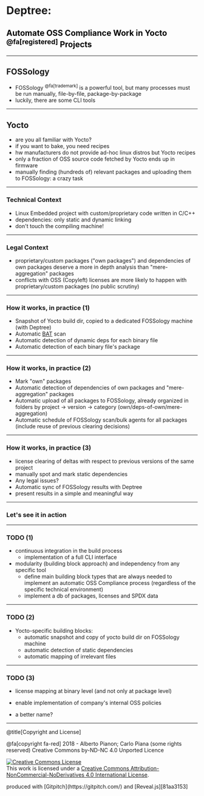 
# Deptree:

<h2 style="color: black;"> Automate OSS Compliance Work in Yocto <sup>@fa[registered]</sup> Projects</h2>

---

## FOSSology 

- FOSSology <sup>@fa[trademark]</sup>  is a powerful tool, but many processes must be run manually, file-by-file, package-by-package
- luckily, there are some CLI tools

---

## Yocto

- are you all familiar with Yocto?
- if you want to bake, you need recipes
- hw manufacturers do not provide ad-hoc linux distros but Yocto recipes
- only a fraction of OSS source code fetched by Yocto ends up in firmware
- manually finding (hundreds of) relevant packages and uploading them to FOSSology: a crazy task

---

### Technical Context

- Linux Embedded project with custom/proprietary code written in C/C++
- dependencies: only static and dynamic linking
- don't touch the compiling machine! 

---

### Legal Context

- proprietary/custom packages ("own packages") and dependencies of own packages deserve a more in depth analysis than "mere-aggregation" packages
- conflicts with OSS (Copyleft) licenses are more likely to happen with proprietary/custom packages (no public scrutiny)

---

### How it works, in practice (1)

- Snapshot of Yocto build dir, copied to a dedicated FOSSology machine (with Deptree)
- Automatic [BAT](http://www.binaryanalysis.org/) scan
- Automatic detection of dynamic deps for each binary file
- Automatic detection of each binary file's package

---

### How it works, in practice (2)

- Mark "own" packages
- Automatic detection of dependencies of own packages and "mere-aggregation" packages
- Automatic upload of all packages to FOSSology, already organized in folders by project -> version -> category (own/deps-of-own/mere-aggregation)
- Automatic schedule of FOSSology scan/bulk agents for all packages (include reuse of previous clearing decisions)

---

### How it works, in practice (3)

- license clearing of deltas with respect to previous versions of the same project
- manually spot and mark static dependencies
- Any legal issues?
- Automatic sync of FOSSology results with Deptree 
- present results in a simple and meaningful way

---
### Let's see it in action

---
### TODO (1)

- continuous integration in the build process 
    - implementation of a full CLI interface  
- modularity (building block approach) and independency from any specific tool 
    - define main building block types that are always needed to implement an automatic OSS Compliance process (regardless of the specific technical environment)
    - implement a db of packages, licenses and SPDX data

---
### TODO (2)

- Yocto-specific building blocks:
    - automatic snapshot and copy of yocto build dir on FOSSology machine
    - automatic detection of static dependencies
    - automatic mapping of irrelevant files

---
### TODO (3)

- license mapping at binary level (and not only at package level)
- enable implementation of company's internal OSS policies

- a better name?

---
@title[Copyright and License]
<div class="bottom">
@fa[copyright fa-red] 2018 - Alberto Pianon; Carlo Piana (some rights reserved)   
Creative Commons by-ND-NC 4.0 Unported Licence

<a rel="license" href="http://creativecommons.org/licenses/by-nc-nd/4.0/"><img alt="Creative Commons License" style="border-width:0" src="https://i.creativecommons.org/l/by-nc-nd/4.0/88x31.png" /></a><br />This work is licensed under a <a rel="license" href="http://creativecommons.org/licenses/by-nc-nd/4.0/">Creative Commons Attribution-NonCommercial-NoDerivatives 4.0 International License</a>.

<p>produced with [Gitpitch](https://gitpitch.com/) and [Reveal.js][81aa3153]</p>



</div>

  [81aa3153]: https://revealjs.com/ "Reveal"

